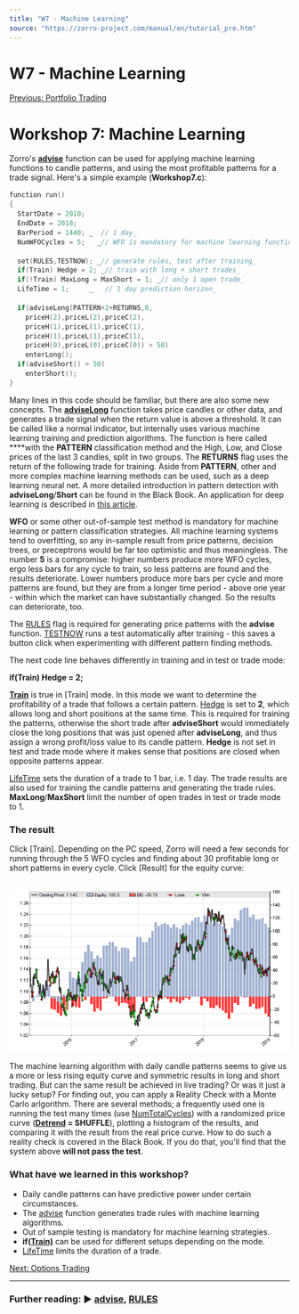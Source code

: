 ```yaml
---
title: "W7 - Machine Learning"
source: "https://zorro-project.com/manual/en/tutorial_pre.htm"
---
```


# W7 - Machine Learning

[Previous: Portfolio Trading](tutorial_kelly.md)

# Workshop 7: Machine Learning

Zorro's **[advise](advisor.md)** function can be used for applying machine learning functions to candle patterns, and using the most profitable patterns for a trade signal. Here's a simple example (**Workshop7.c**):

```c
function run()
{
  StartDate = 2010;
  EndDate = 2018;
  BarPeriod = 1440; _  // 1 day_
  NumWFOCycles = 5;   _// WFO is mandatory for machine learning functions_
 
  set(RULES,TESTNOW); _// generate rules, test after training_
  if(Train) Hedge = 2; _// train with long + short trades_
  if(!Train) MaxLong = MaxShort = 1; _// only 1 open trade_
  LifeTime = 1;     _   // 1 day prediction horizon_
 
  if(adviseLong(PATTERN+2+RETURNS,0,
    priceH(2),priceL(2),priceC(2),
    priceH(1),priceL(1),priceC(1),
    priceH(1),priceL(1),priceC(1),
    priceH(0),priceL(0),priceC(0)) > 50)
    enterLong();
  if(adviseShort() > 50)
    enterShort();
}
```

Many lines in this code should be familiar, but there are also some new concepts. The **[adviseLong](advisor.md)** function takes price candles or other data, and generates a trade signal when the return value is above a threshold. It can be called like a normal indicator, but internally uses various machine learning training and prediction algorithms. The function is here called **[](advisor.md)**with the **PATTERN** classification method and the High, Low, and Close prices of the last 3 candles, split in two groups. The **RETURNS** flag uses the return of the following trade for training. Aside from **PATTERN**, other and more complex machine learning methods can be used, such as a deep learning neural net. A more detailed introduction in pattern detection with **adviseLong**/**Short** can be found in the Black Book. An application for deep learning is described in [this article](http://www.financial-hacker.com/build-better-strategies-part-5-developing-a-machine-learning-system).

**WFO** or some other out-of-sample test method is mandatory for machine learning or pattern classification strategies. All machine learning systems tend to overfitting, so any in-sample result from price patterns, decision trees, or preceptrons would be far too optimistic and thus meaningless. The number **5** is a compromise: higher numbers produce more WFO cycles, ergo less bars for any cycle to train, so less patterns are found and the results deteriorate. Lower numbers produce more bars per cycle and more patterns are found, but they are from a longer time period - above one year - within which the market can have substantially changed. So the results can deteriorate, too.

The [RULES](018_TradeMode.md) flag is required for generating price patterns with the **advise** function. [TESTNOW](018_TradeMode.md) runs a test automatically after training - this saves a button click when experimenting with different pattern finding methods.

The next code line behaves differently in training and in test or trade mode:

**if(Train) Hedge = 2;**

**[Train](013_Asset_Account_Lists.md)** is true in \[Train\] mode. In this mode we want to determine the profitability of a trade that follows a certain pattern. [Hedge](019_Hedge_modes.md) is set to **2**, which allows long and short positions at the same time. This is required for training the patterns, otherwise the short trade after **adviseShort** would immediately close the long positions that was just opened after **adviseLong**, and thus assign a wrong profit/loss value to its candle pattern. **Hedge** is not set in test and trade mode where it makes sense that positions are closed when opposite patterns appear.

[LifeTime](timewait.md) sets the duration of a trade to 1 bar, i.e. 1 day. The trade results are also used for training the candle patterns and generating the trade rules. **MaxLong**/**MaxShort** limit the number of open trades in test or trade mode to 1.

### The result

Click \[Train\]. Depending on the PC speed, Zorro will need a few seconds for running through the 5 WFO cycles and finding about 30 profitable long or short patterns in every cycle. Click \[Result\] for the equity curve:  
 

![](../images/work7_16.png)

The machine learning algorithm with daily candle patterns seems to give us a more or less rising equity curve and symmetric results in long and short trading. But can the same result be achieved in live trading? Or was it just a lucky setup? For finding out, you can apply a Reality Check with a Monte Carlo arlgorithm. There are several methods; a frequently used one is running the test many times (use [NumTotalCycles](numtotalcycles.md)) with a randomized price curve (**[Detrend](detrend.md) = SHUFFLE**), plotting a histogram of the results, and comparing it with the result from the real price curve. How to do such a reality check is covered in the Black Book. If you do that, you'll find that the system above **will not pass the test**.

### What have we learned in this workshop?

*   Daily candle patterns can have predictive power under certain circumstances.
*   The [advise](advisor.md) function generates trade rules with machine learning algorithms.
*   Out of sample testing is mandatory for machine learning strategies.
*   **if([Train)](013_Asset_Account_Lists.md)** can be used for different setups depending on the mode.
*   [LifeTime](timewait.md) limits the duration of a trade.

[Next: Options Trading](tutorial_options.md)

* * *

### Further reading: ► [advise](advisor.md), [RULES](018_TradeMode.md)